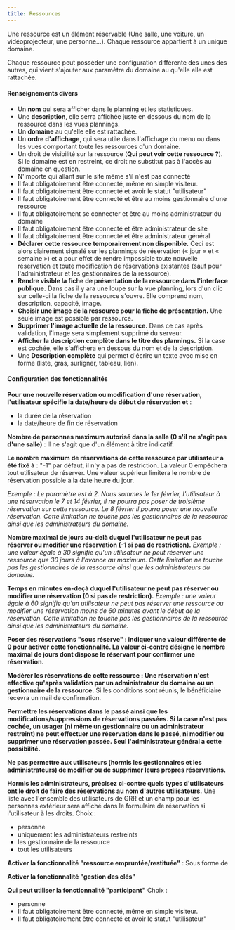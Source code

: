 ```yaml
---
title: Ressources
---
```


Une ressource est un élément réservable (Une salle, une voiture, un vidéoprojecteur, une personne...). Chaque ressource appartient à un unique domaine.

Chaque ressource peut posséder une configuration différente des unes des autres, qui vient s'ajouter aux paramètre du domaine au qu'elle elle est rattachée.

#### Renseignements divers
* Un **nom** qui sera afficher dans le planning et les statistiques.
* Une **description**, elle serra affichée juste en dessous du nom de la ressource dans les vues plannings.
* Un **domaine** au qu'elle elle est rattachée.
* Un **ordre d'affichage**, qui sera utile dans l'affichage du menu ou dans les vues comportant toute les ressources d'un domaine.
* Un droit de visibilité sur la ressource (**Qui peut voir cette ressource ?**). Si le domaine est en restreint, ce droit ne substitut pas à l'accès au domaine en question.
 * N'importe qui allant sur le site même s'il n'est pas connecté
 * Il faut obligatoirement être connecté, même en simple visiteur.
 * Il faut obligatoirement être connecté et avoir le statut "utilisateur"
 * Il faut obligatoirement être connecté et être au moins gestionnaire d'une ressource
 * Il faut obligatoirement se connecter et être au moins administrateur du domaine
 * Il faut obligatoirement être connecté et être administrateur de site
 * Il faut obligatoirement être connecté et être administrateur général
* **Déclarer cette ressource temporairement non disponible.** Ceci est alors clairement signalé sur les plannings de réservation (« jour » et « semaine ») et a pour effet de rendre impossible toute nouvelle réservation et toute modification de réservations existantes (sauf pour l'administrateur et les gestionnaires de la ressource).
* **Rendre visible la fiche de présentation de la ressource dans l'interface publique.** Dans cas il y ara une loupe sur la vue planning, lors d'un clic sur celle-ci la fiche de la ressource s'ouvre. Elle comprend nom, description, capacité, image.
* **Choisir une image de la ressource pour la fiche de présentation.** Une seule image est possible par ressource.
* **Supprimer l'image actuelle de la ressource.** Dans ce cas après validation, l'image sera simplement supprimé du serveur.
* **Afficher la description complète dans le titre des plannings.** Si la case est cochée, elle s'affichera en dessous du nom et de la description.
* Une **Description complète** qui permet d'écrire un texte avec mise en forme (liste, gras, surligner, tableau, lien).

#### Configuration des fonctionnalités

**Pour une nouvelle réservation ou modification d'une réservation, l'utilisateur spécifie la date/heure de début de réservation et** :
- la durée de la réservation
- la date/heure de fin de réservation

**Nombre de personnes maximum autorisé dans la salle (0 s'il ne s'agit pas d'une salle)** : Il ne s'agit que d'un élément à titre indicatif.

**Le nombre maximum de réservations de cette ressource par utilisateur a été fixé à** :  "-1" par défaut,  il n'y a pas de restriction. La valeur 0 empêchera tout utilisateur de réserver. Une valeur supérieur limitera le nombre de réservation possible à la date heure du jour.

_Exemple : Le paramètre est à 2.  Nous sommes le 1er février,  l'utilisateur à une réservation le 7 et 14 février, il ne pourra pas poser de troisième réservation sur cette ressource. Le 8 février il pourra poser une nouvelle réservation. Cette limitation ne touche pas les gestionnaires de la ressource ainsi que les administrateurs du domaine._

**Nombre maximal de jours au-delà duquel l'utilisateur ne peut pas réserver ou modifier une réservation (-1 si pas de restriction).**
_Exemple : une valeur égale à 30 signifie qu'un utilisateur ne peut réserver une ressource que 30 jours à l'avance au maximum. Cette limitation ne touche pas les gestionnaires de la ressource ainsi que les administrateurs du domaine._

**Temps en minutes en-deçà duquel l'utilisateur ne peut pas réserver ou modifier une réservation (0 si pas de restriction).**
_Exemple : une valeur égale à 60 signifie qu'un utilisateur ne peut pas réserver une ressource ou modifier une réservation moins de 60 minutes avant le début de la réservation. Cette limitation ne touche pas les gestionnaires de la ressource ainsi que les administrateurs du domaine._

**Poser des réservations "sous réserve" : indiquer une valeur différente de 0 pour activer cette fonctionnalité. La valeur ci-contre désigne le nombre maximal de jours dont dispose le réservant pour confirmer une réservation.**

**Modérer les réservations de cette ressource : Une réservation n'est effective qu'après validation par un administrateur du domaine ou un gestionnaire de la ressource.**
Si les conditions sont réunis, le bénéficiaire recevra un mail de confirmation.

**Permettre les réservations dans le passé ainsi que les modifications/suppressions de réservations passées. Si la case n'est pas cochée, un usager (ni même un gestionnaire ou un administrateur restreint) ne peut effectuer une réservation dans le passé, ni modifier ou supprimer une réservation passée. Seul l'administrateur général a cette possibilité.**

**Ne pas permettre aux utilisateurs (hormis les gestionnaires et les administrateurs) de modifier ou de supprimer leurs propres réservations.**

**Hormis les administrateurs, précisez ci-contre quels types d'utilisateurs ont le droit de faire des réservations au nom d'autres utilisateurs.** Une liste avec l'ensemble des utilisateurs de GRR et un champ pour les personnes extérieur sera affiché dans le formulaire de réservation si l'utilisateur à les droits.
Choix :
- personne
- uniquement les administrateurs restreints
- les gestionnaire de la ressource
- tout les utilisateurs

**Activer la fonctionnalité "ressource empruntée/restituée"** : Sous forme de 


**Activer la fonctionnalité "gestion des clés"**

**Qui peut utiliser la fonctionnalité "participant"**
Choix :
- personne
- Il faut obligatoirement être connecté, même en simple visiteur.
- Il faut obligatoirement être connecté et avoir le statut "utilisateur" 


